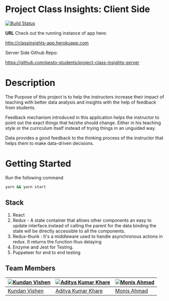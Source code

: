 # Project Class Insights: Client Side

[![Build Status](https://travis-ci.org/pesto-students/project-class-insights-client.svg?branch=master)](https://travis-ci.org/pesto-students/project-class-insights-client)

**URL** 
Check out the running instance of app here:

http://classinsights-app.herokuapp.com

Server Side Github Repo: 

https://github.com/pesto-students/project-class-insights-server

Description
===
The Purpose of this project is to help the instructors increase their impact of teaching with better data analysis and insights with the help of feedback from students.

Feedback mechanism introduced in this application helps the instructor to point out the exact things that he/she should change. Either in his teaching style or the curriculum itself instead of trying things in an unguided way.

Data provides a good feedback to the thinking process of the instructor that helps them to make data-driven decisions.

# Getting Started

Run the following command
```sh
yarn && yarn start
```

## Stack
1. React
2. Redux - A state container that allows other components an easy to update interface.instead of calling the parent for the data binding the state will be directly accessible to all the components. 
3. Redux-thunk : It's a middleware used to handle asynchronous actions in redux. It returns the function thus delaying 
4. Enzyme and Jest for Testing.
5. Puppeteer for end to end testing

Team Members
---

[![Kundan Vishen](https://github.com/kundanvishen.png?size=100)](https://github.com/kundanvishen) | [![Aditya Kumar Khare](https://github.com/adityad85.png?size=100)](https://github.com/adityad85) | [![Monis Ahmad](https://github.com/monisahmad.png?size=100)](https://github.com/monisahmad)
---|---|---
[Kundan Vishen](https://github.com/kundanvishen) | [Aditya Kumar Khare](https://github.com/adityad85) | [Monis Ahmad](https://github.com/monisahmad)
